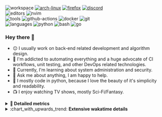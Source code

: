 ![workspace](https://img.shields.io/static/v1?label=&message=workspace:&color=555&style=flat-square)
[![arch-linux](https://img.shields.io/static/v1?logo=arch-linux&label=&message=Arch%20Linux&color=111&logoColor=AAA&style=flat-square)](https://archlinux.org)
[![firefox](https://img.shields.io/static/v1?logo=firefox-browser&label=&message=Firefox&color=111&logoColor=AAA&style=flat-square)](https://mozilla.org/en-US/firefox/)
[![discord](https://img.shields.io/static/v1?logo=discord&label=&message=Discord&color=111&logoColor=AAA&style=flat-square)](https://discord.gg/B8rf3xxgbJ)
<br>
![editors](https://img.shields.io/static/v1?label=&message=editors:&color=555&style=flat-square)
![nvim](https://img.shields.io/static/v1?logo=neovim&label=&message=NeoVim&color=111&logoColor=AAA&style=flat-square)
<br>
![tools](https://img.shields.io/static/v1?label=&message=tools:&color=555&style=flat-square)
![github-actions](https://img.shields.io/static/v1?logo=github-actions&label=&message=github%20actions&color=111&logoColor=AAA&style=flat-square)
![docker](https://img.shields.io/static/v1?logo=docker&label=&message=docker&color=111&logoColor=AAA&style=flat-square)
![git](https://img.shields.io/static/v1?logo=git&label=&message=git&color=111&logoColor=AAA&style=flat-square)
<br>
![languages](https://img.shields.io/static/v1?label=&message=languages:&color=555&style=flat-square)
![python](https://img.shields.io/static/v1?logo=python&label=&message=python&color=111&logoColor=AAA&style=flat-square&link=)
![bash](https://img.shields.io/static/v1?logo=gnu-bash&label=&message=bash&color=111&logoColor=AAA&style=flat-square)
![go](https://img.shields.io/static/v1?logo=rust&label=&message=rust&color=111&logoColor=AAA&style=flat-square)

<!-- Load profile visitor count, but don't display it, keep it as a private stat, no need to show off (888)-->
[](https://visitor-badge.glitch.me/badge?page_id=ItsDrike.ItsDrike)

### Hey there 👋

- :neutral_face: I usually work on back-end related development and algorithm design.
- :man: I'm addicted to automating everything and a huge advocate of CI workflows, unit testing, and other DevOps related technologies.
- :seedling: Currently, I'm learning about system administration and security.
- :speech_balloon: Ask me about anything, I am happy to help.
- :snake: I mostly code in python, because I love the beauty of it's simplicity and readability.
- :tv: I enjoy watching TV shows, mostly Sci-Fi/Fantasy.

<details>
 <summary> <b>📌 Detailed metrics</b></summary>
 
 <table>
  <tr>
    <th>🙋 Profile Details</th>
    <th>🧮 Repositories traffic</th>
  </tr>
  <tr>
   <td>
     <img alt="" width="400" src="https://github.com/ItsDrike/ItsDrike/blob/master/metrics/profile.svg">
   </td>
   <td>
     <img alt="" width="400" src="https://github.com/ItsDrike/ItsDrike/blob/master/metrics/repositories.svg">
   </td>
  </tr>
  <tr>
    <th>📅 Isometric commit calendar</th>
    <th>🈷️ Most used languages</th>
  </tr>
  <tr>
    <td align="center">
      <img alt="" width="400" src="https://github.com/ItsDrike/ItsDrike/blob/master/metrics/isocalendar.svg">
    </td>
    <td>
      <img alt="" width="400" src="https://github.com/ItsDrike/ItsDrike/blob/master/metrics/languages.svg">
    </td>
  </tr>
  <tr>
   <th>♐ Code snippet of the day</th>
   <th>🌟 Recently starred repositories</th>
  </tr>
  <tr>
   <td align="center">
    <img alt="" width="400" src="https://github.com/ItsDrike/ItsDrike/blob/master/metrics/code_snippet.svg">
   </td>
   <td align="center">
    <img alt="" width="400" src="https://github.com/ItsDrike/ItsDrike/blob/master/metrics/starred_repos.svg">
   </td>
  </tr>
  <tr>
    <th>💡 Coding habits</th>
    <th>⏰ WakaTime plugin</th>
  </tr>
  <tr>
   <td align="center">
    <img alt="" width="400" src="https://github.com/ItsDrike/ItsDrike/blob/master/metrics/habits.svg">
   </td>
   <td align="center">
     <img alt="" width="400" src="https://github.com/ItsDrike/ItsDrike/blob/master/metrics/wakatime.svg">
   </td>
  </tr>
 </table>
</details>

<details>
 <summary>:chart_with_upwards_trend: <b>Extensive wakatime details</b></summary>
 
<!--START_SECTION:waka-->
![Code Time](http://img.shields.io/badge/Code%20Time-4%2C073%20hrs%2045%20mins-blue)

**I'm a Night 🦉** 

```text
🌞 Morning                1548 commits        ██░░░░░░░░░░░░░░░░░░░░░░░   09.31 % 
🌆 Daytime                5053 commits        ████████░░░░░░░░░░░░░░░░░   30.39 % 
🌃 Evening                6005 commits        █████████░░░░░░░░░░░░░░░░   36.11 % 
🌙 Night                  4023 commits        ██████░░░░░░░░░░░░░░░░░░░   24.19 % 
```
📅 **I'm Most Productive on Monday** 

```text
Monday                   2903 commits        ████░░░░░░░░░░░░░░░░░░░░░   17.46 % 
Tuesday                  2553 commits        ████░░░░░░░░░░░░░░░░░░░░░   15.35 % 
Wednesday                2481 commits        ████░░░░░░░░░░░░░░░░░░░░░   14.92 % 
Thursday                 2325 commits        ███░░░░░░░░░░░░░░░░░░░░░░   13.98 % 
Friday                   1769 commits        ███░░░░░░░░░░░░░░░░░░░░░░   10.64 % 
Saturday                 1837 commits        ███░░░░░░░░░░░░░░░░░░░░░░   11.05 % 
Sunday                   2761 commits        ████░░░░░░░░░░░░░░░░░░░░░   16.60 % 
```


📊 **This Week I Spent My Time On** 

```text
💬 Programming Languages: 
Markdown                 2 hrs 58 mins       ███████░░░░░░░░░░░░░░░░░░   27.87 % 
Rust                     2 hrs 28 mins       ██████░░░░░░░░░░░░░░░░░░░   23.16 % 
Python                   2 hrs 22 mins       ██████░░░░░░░░░░░░░░░░░░░   22.22 % 
HTML                     52 mins             ██░░░░░░░░░░░░░░░░░░░░░░░   08.22 % 
C                        44 mins             ██░░░░░░░░░░░░░░░░░░░░░░░   06.99 % 

🔥 Editors: 
Neovim                   10 hrs 39 mins      █████████████████████████   100.00 % 

💻 Operating System: 
Linux                    10 hrs 39 mins      █████████████████████████   100.00 % 
```

**I Mostly Code in Python** 

```text
Python                   49 repos            █████████████████░░░░░░░░   69.01 % 
Lua                      5 repos             ██░░░░░░░░░░░░░░░░░░░░░░░   07.04 % 
C++                      4 repos             █░░░░░░░░░░░░░░░░░░░░░░░░   05.63 % 
C                        2 repos             █░░░░░░░░░░░░░░░░░░░░░░░░   02.82 % 
PHP                      1 repo              ░░░░░░░░░░░░░░░░░░░░░░░░░   01.41 % 
```




 Last Updated on 19/12/2023 01:27:28 UTC
<!--END_SECTION:waka-->

</details>
